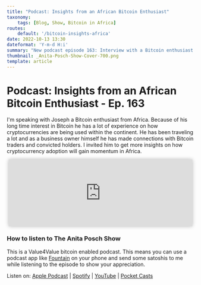 ```yaml
---
title: "Podcast: Insights from an African Bitcoin Enthusiast"
taxonomy:
    tags: [Blog, Show, Bitcoin in Africa]
routes:
    default: '/bitcoin-insights-africa'
date: 2022-10-13 13:30
dateformat: 'Y-m-d H:i'
summary: "New podcast episode 163: Interview with a Bitcoin enthusiast from Africa. Lots of insights on trading volume, regulation, use-cases and the answer to do people use Bitcoin or stablecoins?"
thumbnail: _Anita-Posch-Show-Cover-700.png
template: article
---
```


# Podcast: Insights from an African Bitcoin Enthusiast - Ep. 163

I'm speaking with Joseph a Bitcoin enthusiast from Africa. Because of his long time interest in Bitcoin he has a lot of experience on how cryptocurrencies are being used within the continent. He has been traveling a lot and as a business owner himself he has made connections with Bitcoin traders and convicted holders. I invited him to get more insights on how cryptocurrency adoption will gain momentum in Africa.

<iframe src="https://www.vodio.fr/frameplay.php?idref=25732&urlref=1" style="border: 0px none; box-shadow: rgba(0, 0, 0, 0.28) 0px 0px 10px; width: calc(100% - 10px); height: 180px; margin-left: 5px; padding: 0;" scrolling="no"></iframe>

### How to listen to The Anita Posch Show

This is a Value4Value bitcoin enabled podcast. This means you can use a podcast app like [Fountain](https://fountain.fm) on your phone and send some satoshis to me while listening to the episode to show your appreciation. 

Listen on: [Apple Podcast](https://podcasts.apple.com/at/podcast/the-anita-posch-show-a-bitcoin-only-podcast/id1432576313) | [Spotify](https://open.spotify.com/show/0EJu3cMWF0AMxeO8NMH71z) | [YouTube](https://www.youtube.com/playlist?list=PL2zepPkogWotoUrb4T2XjLHa3SGHT5IX-) | [Pocket Casts](https://pca.st/YYPf) 
